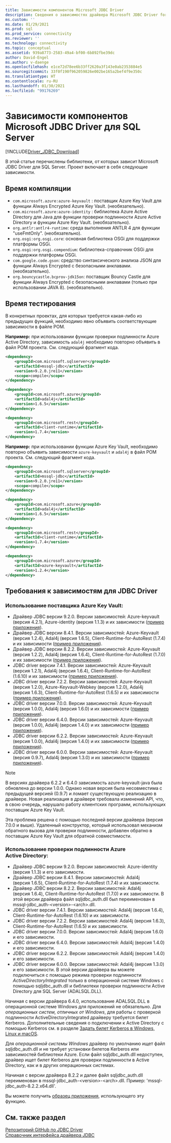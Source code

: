 ```yaml
---
title: Зависимости компонентов Microsoft JDBC Driver
description: Сведения о зависимостях драйвера Microsoft JDBC Driver for SQL Server и о том, как учитывать их.
ms.custom: ''
ms.date: 01/29/2021
ms.prod: sql
ms.prod_service: connectivity
ms.reviewer: ''
ms.technology: connectivity
ms.topic: conceptual
ms.assetid: 939a8773-2583-49a4-bf00-6b892fbe39dc
author: David-Engel
ms.author: v-daenge
ms.openlocfilehash: e1ce72d78ee6b33ff2620a3f143e0ab2353884e5
ms.sourcegitcommit: 33f0f190f962059826e002be165a2bef4f9e350c
ms.translationtype: HT
ms.contentlocale: ru-RU
ms.lasthandoff: 01/30/2021
ms.locfileid: "99176269"
---
```

# <a name="feature-dependencies-of-the-microsoft-jdbc-driver-for-sql-server"></a>Зависимости компонентов Microsoft JDBC Driver для SQL Server

[!INCLUDE[Driver_JDBC_Download](../../includes/driver_jdbc_download.md)]

В этой статье перечислены библиотеки, от которых зависит Microsoft JDBC Driver для SQL Server. Проект включает в себя следующие зависимости.

## <a name="compile-time"></a>Время компиляции

 - `com.microsoft.azure:azure-keyvault` : поставщик Azure Key Vault для функции Always Encrypted Azure Key Vault. (необязательно).
 - `com.microsoft.azure:azure-identity` : библиотека Azure Active Directory для Java для функции проверки подлинности Azure Active Directory и функции Azure Key Vault. (необязательно).
 - `org.antlr:antlr4-runtime`: среда выполнения ANTLR 4 для функции "useFmtOnly". (необязательно).
 - `org.osgi:org.osgi.core`: основная библиотека OSGi для поддержки платформы OSGi.
 - `org.osgi:org.osgi.compendium`: библиотека-справочник OSGi для поддержки платформы OSGi.
 - `com.google.code.gson`: средство синтаксического анализа JSON для функции Always Encrypted с безопасными анклавами. (необязательно).
 - `org.bouncycastle.bcprov-jdk15on`: поставщик Bouncy Castle для функции Always Encrypted с безопасными анклавами (только при использовании JAVA 8). (необязательно).

## <a name="test-time"></a>Время тестирования

В конкретных проектах, для которых требуется какая-либо из предыдущих функций, необходимо явно объявить соответствующие зависимости в файле POM.

**Например:** при использовании функции проверки подлинности Azure Active Directory, зависимость `adal4j` необходимо повторно объявить в файл POM проекта. См. следующий фрагмент кода.

```xml
<dependency>
    <groupId>com.microsoft.sqlserver</groupId>
    <artifactId>mssql-jdbc</artifactId>
    <version>9.2.0.jre11</version>
    <scope>compile</scope>
</dependency>

<dependency>
    <groupId>com.microsoft.azure</groupId>
    <artifactId>adal4j</artifactId>
    <version>1.6.5</version>
</dependency>

<dependency>
    <groupId>com.microsoft.rest</groupId>
    <artifactId>client-runtime</artifactId>
    <version>1.7.4</version>
</dependency>
```

**Например:** при использовании функции Azure Key Vault, необходимо повторно объявить зависимости `azure-keyvault` и `adal4j` в файл POM проекта. См. следующий фрагмент кода.

```xml
<dependency>
    <groupId>com.microsoft.sqlserver</groupId>
    <artifactId>mssql-jdbc</artifactId>
    <version>9.2.0.jre11</version>
    <scope>compile</scope>
</dependency>

<dependency>
    <groupId>com.microsoft.azure</groupId>
    <artifactId>adal4j</artifactId>
    <version>1.6.5</version>
</dependency>

<dependency>
    <groupId>com.microsoft.rest</groupId>
    <artifactId>client-runtime</artifactId>
    <version>1.7.4</version>
</dependency>

<dependency>
    <groupId>com.microsoft.azure</groupId>
    <artifactId>azure-keyvault</artifactId>
    <version>1.2.4</version>
</dependency>
```

## <a name="dependency-requirements-for-the-jdbc-driver"></a>Требования к зависимостям для JDBC Driver

### <a name="working-with-the-azure-key-vault-provider"></a>Использование поставщика Azure Key Vault:

- Драйвер JDBC версии 9.2.0. Версии зависимостей: Azure-keyvault (версия 4.2.1), Azure-identity (версия 1.1.3) и их зависимости ([пример приложения](azure-key-vault-sample-version-9.2.md)).
- Драйвер JDBC версии 8.4.1. Версии зависимостей: Azure-Keyvault (версия 1.2.4), Adal4j (версия 1.6.5), Client-Runtime-for-AutoRest (1.7.4) и их зависимости ([пример приложения](azure-key-vault-sample-version-7.0.md)).
- Драйвер JDBC версии 8.2.2. Версии зависимостей: Azure-Keyvault (версия 1.2.2), Adal4j (версия 1.6.4), Client-Runtime-for-AutoRest (1.7.0) и их зависимости ([пример приложения](azure-key-vault-sample-version-7.0.md)).
- JDBC driver версии 7.4.1. Версии зависимостей: Azure-Keyvault (версия 1.2.1), Adal4j (версия 1.6.4), Client-Runtime-for-AutoRest (1.6.10) и их зависимости ([пример приложения](azure-key-vault-sample-version-7.0.md)).
- JDBC driver версии 7.2.2. Версии зависимостей: Azure-Keyvault (версия 1.2.0), Azure-Keyvault-Webkey (версия 1.2.0), Adal4j (версия 1.6.3), Client-Runtime-for-AutoRest (1.6.5) и их зависимости ([пример приложения](azure-key-vault-sample-version-7.0.md)).
- JDBC driver версии 7.0.0. Версии зависимостей: Azure-Keyvault (версия 1.0.0), Adal4j (версия 1.6.0) и их зависимости ([пример приложения](azure-key-vault-sample-version-7.0.md)).
- JDBC driver версии 6.4.0. Версии зависимостей: Azure-Keyvault (версия 1.0.0), Adal4j (версия 1.4.0) и их зависимости ([пример приложения](azure-key-vault-sample-version-6.2.2.md)).
- JDBC driver версии 6.2.2. Версии зависимостей: Azure-Keyvault (версия 1.0.0), Adal4j (версия 1.4.0) и их зависимости ([пример приложения](azure-key-vault-sample-version-6.2.2.md)).
- JDBC driver версии 6.0.0. Версии зависимостей: Azure-Keyvault (версия 0.9.7), Adal4j (версия 1.3.0) и их зависимости ([пример приложения](azure-key-vault-sample-version-6.0.0.md)).

> [!NOTE]
> В версиях драйвера 6.2.2 и 6.4.0 зависимость azure-keyvault-java была обновлена ​​до версии 1.0.0. Однако новая версия была несовместима с предыдущей версией (0.9.7) и ломает существующую реализацию в драйвере. Новая реализация в драйвере требовала изменений API, что, в свою очередь, нарушало работу клиентских программ, использующих поставщик Azure Key Vault.
>
> Эта проблема решена с помощью последней версии драйвера (версия 7.0.0 и выше). Удаленный конструктор, который использовал механизм обратного вызова для проверки подлинности, добавлен обратно в поставщик Azure Key Vault для обратной совместимости.

### <a name="working-with-azure-active-directory-authentication"></a>Использование проверки подлинности Azure Active Directory:

- Драйвер JDBC версии 9.2.0. Версии зависимостей: Azure-identity (версия 1.1.3) и его зависимости.
- Драйвер JDBC версии 8.4.1. Версии зависимостей: Adal4j (версия 1.6.5), Client-Runtime-for-AutoRest (1.7.4) и их зависимости.
- Драйвер JDBC версии 8.2.2. Версии зависимостей: Adal4j (версия 1.6.4), Client-Runtime-for-AutoRest (1.7.0) и их зависимости. В этой версии драйвера файл sqljdbc_auth.dll был переименован в mssql-jdbc_auth-\<version>-\<arch>.dll.
- JDBC driver версии 7.4.1. Версии зависимостей: Adal4j (версия 1.6.4), Client-Runtime-for-AutoRest (1.6.10) и их зависимости.
- JDBC driver версии 7.2.2. Версии зависимостей: Adal4j (версия 1.6.3), Client-Runtime-for-AutoRest (1.6.5) и их зависимости.
- JDBC driver версии 7.0.0. Версии зависимостей: Adal4j (версия 1.6.0) и его зависимости.
- JDBC driver версии 6.4.0. Версии зависимостей: Adal4j (версия 1.4.0) и его зависимости.
- JDBC driver версии 6.2.2. Версии зависимостей: Adal4j (версия 1.4.0) и его зависимости.
- JDBC driver версии 6.0.0. Версии зависимостей: Adal4j (версия 1.3.0) и его зависимости. В этой версии драйвера вы можете подключиться с помощью режима проверки подлинности _ActiveDirectoryIntegrated_ только в операционной системе Windows с помощью sqljdbc_auth.dll и библиотеки проверки подлинности Active Directory для SQL Server (ADALSQL.DLL).

Начиная с версии драйвера 6.4.0, использование ADALSQL.DLL в операционной системе Windows для приложений не обязательно. Для *операционных систем, отличных от Windows*, для работы с проверкой подлинности ActiveDirectoryIntegrated драйверу требуется билет Kerberos. Дополнительные сведения о подключении к Active Directory с помощью Kerberos см. в разделе [Задать билет Kerberos в Windows, Linux и macOS](connecting-using-azure-active-directory-authentication.md#set-kerberos-ticket-on-windows-linux-and-macos).

Для *операционной системы Windows* драйвер по умолчанию ищет файл sqljdbc_auth.dll и не требует установки билетов Kerberos или зависимостей библиотеки Azure. Если файл sqljdbc_auth.dll недоступен, драйвер ищет билет Kerberos для проверки подлинности в Active Directory, как и в других операционных системах.

Начиная с версии драйвера 8.2.2 и далее файл sqljdbc_auth.dll переименован в mssql-jdbc_auth-\<version>-\<arch>.dll. Пример: 'mssql-jdbc_auth-8.2.2.x64.dll'.

Вы можете получить [образец приложения](connecting-using-azure-active-directory-authentication.md), использующего эту функцию.

## <a name="see-also"></a>См. также раздел

[Репозиторий GitHub по JDBC Driver](https://github.com/microsoft/mssql-jdbc)  
[Справочник интерфейса драйвера JDBC](reference/jdbc-driver-api-reference.md)
